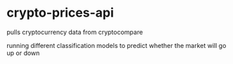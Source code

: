 # crypto-prices-api
pulls cryptocurrency data from cryptocompare

running different classification models to predict whether the market will go up or down
